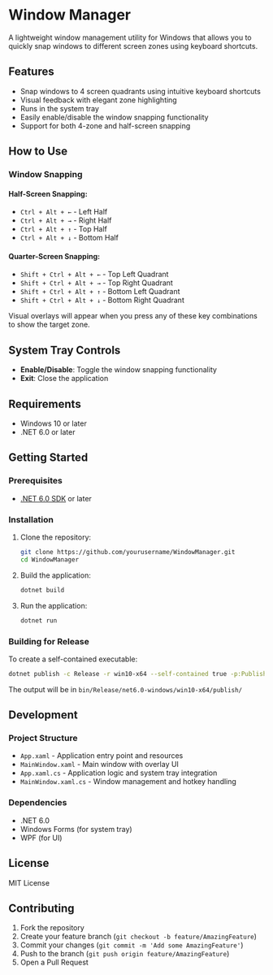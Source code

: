 # Window Manager

A lightweight window management utility for Windows that allows you to quickly snap windows to different screen zones using keyboard shortcuts.

## Features

- Snap windows to 4 screen quadrants using intuitive keyboard shortcuts
- Visual feedback with elegant zone highlighting
- Runs in the system tray
- Easily enable/disable the window snapping functionality
- Support for both 4-zone and half-screen snapping

## How to Use

### Window Snapping

#### Half-Screen Snapping:
- `Ctrl + Alt + ←` - Left Half
- `Ctrl + Alt + →` - Right Half
- `Ctrl + Alt + ↑` - Top Half
- `Ctrl + Alt + ↓` - Bottom Half

#### Quarter-Screen Snapping:
- `Shift + Ctrl + Alt + ←` - Top Left Quadrant
- `Shift + Ctrl + Alt + →` - Top Right Quadrant
- `Shift + Ctrl + Alt + ↑` - Bottom Left Quadrant
- `Shift + Ctrl + Alt + ↓` - Bottom Right Quadrant

Visual overlays will appear when you press any of these key combinations to show the target zone.

## System Tray Controls

- **Enable/Disable**: Toggle the window snapping functionality
- **Exit**: Close the application

## Requirements

- Windows 10 or later
- .NET 6.0 or later

## Getting Started

### Prerequisites

- [.NET 6.0 SDK](https://dotnet.microsoft.com/download/dotnet/6.0) or later

### Installation

1. Clone the repository:
   ```bash
   git clone https://github.com/yourusername/WindowManager.git
   cd WindowManager
   ```

2. Build the application:
   ```bash
   dotnet build
   ```

3. Run the application:
   ```bash
   dotnet run
   ```

### Building for Release

To create a self-contained executable:

```bash
dotnet publish -c Release -r win10-x64 --self-contained true -p:PublishSingleFile=true -p:IncludeNativeLibrariesForSelfExtract=true
```

The output will be in `bin/Release/net6.0-windows/win10-x64/publish/`

## Development

### Project Structure

- `App.xaml` - Application entry point and resources
- `MainWindow.xaml` - Main window with overlay UI
- `App.xaml.cs` - Application logic and system tray integration
- `MainWindow.xaml.cs` - Window management and hotkey handling

### Dependencies

- .NET 6.0
- Windows Forms (for system tray)
- WPF (for UI)

## License

MIT License

## Contributing

1. Fork the repository
2. Create your feature branch (`git checkout -b feature/AmazingFeature`)
3. Commit your changes (`git commit -m 'Add some AmazingFeature'`)
4. Push to the branch (`git push origin feature/AmazingFeature`)
5. Open a Pull Request
